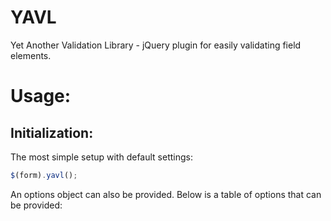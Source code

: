 # YAVL
Yet Another Validation Library - jQuery plugin for easily validating field elements.

# Usage:

## Initialization:

The most simple setup with default settings:

```Javascript
$(form).yavl();
```

An options object can also be provided. Below is a table of options that can be provided:
